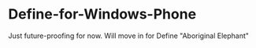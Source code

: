 Define-for-Windows-Phone
========================

Just future-proofing for now. Will move in for Define "Aboriginal Elephant"